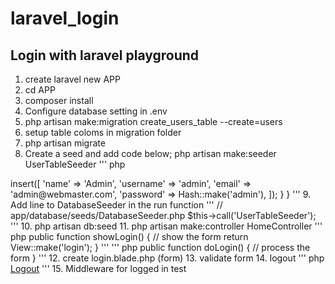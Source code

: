 # laravel_login

## Login with laravel playground
1. create laravel new APP
2. cd APP
3. composer install
4. Configure database setting in .env
5. php artisan make:migration create_users_table --create=users
6. setup table coloms in migration folder
7. php artisan migrate
8. Create a seed and add code below; php artisan make:seeder UserTableSeeder
''' php
<?php

class UserTableSeeder extends Seeder
{

public function run()
{
  DB::table('users')->insert([
    'name'      => 'Admin',
    'username'  => 'admin',
    'email'     => 'admin@webmaster.com',
    'password'  => Hash::make('admin'),
  ]);
}

}
'''

9. Add line to DatabaseSeeder in the run function

'''
// app/database/seeds/DatabaseSeeder.php
$this->call('UserTableSeeder');
'''

10. php artisan db:seed

11. php artisan make:controller HomeController

''' php
public function showLogin()
{
    // show the form
    return View::make('login');
}
'''

''' php
public function doLogin()
{
// process the form
}
'''

12. create login.blade.php (form)

13. validate form

14. logout

''' php
<!-- LOGOUT BUTTON -->
<a href="{{ URL::to('logout') }}">Logout</a>
'''

15. Middleware for logged in test
